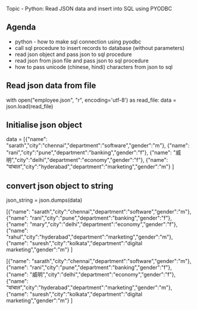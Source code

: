 Topic - Python: Read JSON data and insert into SQL using PYODBC

Agenda
-------
* python - how to make sql connection using pyodbc
* call sql procedure to insert records to database (without parameters)
* read json object and pass json to sql procedure
* read json from json file and pass json to sql procedure
* how to pass unicode (chinese, hindi) characters from json to sql



 Read json data from file
---------------------------
with open("employee.json", "r", encoding='utf-8') as read_file:
    data = json.load(read_file)

Initialise json object
--------------------------

data = [{"name": "sarath","city":"chennai","department":"software","gender":"m"}, 
  {"name": "rani","city":"pune","department":"banking","gender":"f"},
  {"name": "威明","city":"delhi","department":"economy","gender":"f"},
  {"name": "पांचाल","city":"hyderabad","department":"marketing","gender":"m"}
 ]

convert json object to string
------------------------------
json_string = json.dumps(data) 


[{"name": "sarath","city":"chennai","department":"software","gender":"m"}, 
{"name": "rani","city":"pune","department":"banking","gender":"f"},
{"name": "mary","city":"delhi","department":"economy","gender":"f"},
{"name": "rahul","city":"hyderabad","department":"marketing","gender":"m"},
{"name": "suresh","city":"kolkata","department":"digital marketing","gender":"m"}
]


[{"name": "sarath","city":"chennai","department":"software","gender":"m"}, 
{"name": "rani","city":"pune","department":"banking","gender":"f"},
{"name": "威明","city":"delhi","department":"economy","gender":"f"},
{"name": "पांचाल","city":"hyderabad","department":"marketing","gender":"m"},
{"name": "suresh","city":"kolkata","department":"digital marketing","gender":"m"}
]






